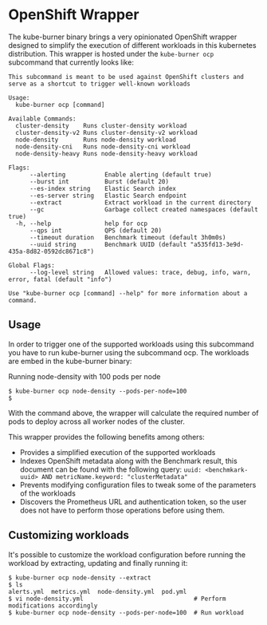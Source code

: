 # OpenShift Wrapper

The kube-burner binary brings a very opinionated OpenShift wrapper designed to simplify the execution of different workloads in this kubernetes distribution.
This wrapper is hosted under the `kube-burner ocp` subcommand that currently looks like:

```console
This subcommand is meant to be used against OpenShift clusters and serve as a shortcut to trigger well-known workloads

Usage:
  kube-burner ocp [command]

Available Commands:
  cluster-density    Runs cluster-density workload
  cluster-density-v2 Runs cluster-density-v2 workload
  node-density       Runs node-density workload
  node-density-cni   Runs node-density-cni workload
  node-density-heavy Runs node-density-heavy workload

Flags:
      --alerting           Enable alerting (default true)
      --burst int          Burst (default 20)
      --es-index string    Elastic Search index
      --es-server string   Elastic Search endpoint
      --extract            Extract workload in the current directory
      --gc                 Garbage collect created namespaces (default true)
  -h, --help               help for ocp
      --qps int            QPS (default 20)
      --timeout duration   Benchmark timeout (default 3h0m0s)
      --uuid string        Benchmark UUID (default "a535fd13-3e9d-435a-8d82-0592dc8671c8")

Global Flags:
      --log-level string   Allowed values: trace, debug, info, warn, error, fatal (default "info")

Use "kube-burner ocp [command] --help" for more information about a command.

```

## Usage

In order to trigger one of the supported workloads using this subcommand you have to run kube-burner using the subcommand ocp. The workloads are embed in the kube-burner binary:

Running node-density with 100 pods per node

```console
$ kube-burner ocp node-density --pods-per-node=100
$
```

With the command above, the wrapper will calculate the required number of pods to deploy across all worker nodes of the cluster.

This wrapper provides the following benefits among others:

- Provides a simplified execution of the supported workloads
- Indexes OpenShift metadata along with the Benchmark result, this document can be found with the following query: `uuid: <benchmkark-uuid> AND metricName.keyword: "clusterMetadata"`
- Prevents modifying configuration files to tweak some of the parameters of the workloads
- Discovers the Prometheus URL and authentication token, so the user does not have to perform those operations before using them.

## Customizing workloads

It's possible to customize the workload configuration before running the workload by extracting, updating and finally running it:

```console
$ kube-burner ocp node-density --extract
$ ls
alerts.yml  metrics.yml  node-density.yml  pod.yml
$ vi node-density.yml                               # Perform modifications accordingly
$ kube-burner ocp node-density --pods-per-node=100  # Run workload
```
